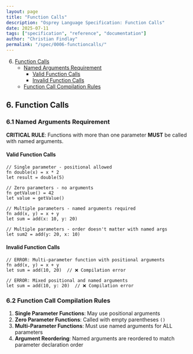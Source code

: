 ```yaml
---
layout: page
title: "Function Calls"
description: "Osprey Language Specification: Function Calls"
date: 2025-07-11
tags: ["specification", "reference", "documentation"]
author: "Christian Findlay"
permalink: "/spec/0006-functioncalls/"
---
```


6. [Function Calls](0006-FunctionCalls.md)
   - [Named Arguments Requirement](#61-named-arguments-requirement)
       - [Valid Function Calls](#valid-function-calls)
       - [Invalid Function Calls](#invalid-function-calls)
   - [Function Call Compilation Rules](#62-function-call-compilation-rules)

## 6. Function Calls

### 6.1 Named Arguments Requirement

**CRITICAL RULE**: Functions with more than one parameter **MUST** be called with named arguments.

#### Valid Function Calls

```osprey
// Single parameter - positional allowed
fn double(x) = x * 2
let result = double(5)

// Zero parameters - no arguments
fn getValue() = 42
let value = getValue()

// Multiple parameters - named arguments required
fn add(x, y) = x + y
let sum = add(x: 10, y: 20)

// Multiple parameters - order doesn't matter with named args
let sum2 = add(y: 20, x: 10)
```

#### Invalid Function Calls

```osprey
// ERROR: Multi-parameter function with positional arguments
fn add(x, y) = x + y
let sum = add(10, 20)  // ❌ Compilation error

// ERROR: Mixed positional and named arguments
let sum = add(10, y: 20)  // ❌ Compilation error
```

### 6.2 Function Call Compilation Rules

1. **Single Parameter Functions**: May use positional arguments
2. **Zero Parameter Functions**: Called with empty parentheses `()`
3. **Multi-Parameter Functions**: Must use named arguments for ALL parameters
4. **Argument Reordering**: Named arguments are reordered to match parameter declaration order